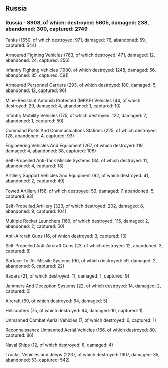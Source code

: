 
 
 ## Russia
 
 ### Russia - 8908, of which: destroyed: 5605, damaged: 238, abandoned: 300, captured: 2749

 

 

 Tanks (1650, of which destroyed: 971, damaged: 76, abandoned: 59, captured: 544)

 Armoured Fighting Vehicles (763, of which destroyed: 471, damaged: 12, abandoned: 24, captured: 256)

 Infantry Fighting Vehicles (1980, of which destroyed: 1248, damaged: 56, abandoned: 85, captured: 591)

 Armoured Personnel Carriers (293, of which destroyed: 180, damaged: 5, abandoned: 12, captured: 96)

 Mine-Resistant Ambush Protected (MRAP) Vehicles (44, of which destroyed: 29, damaged: 4, abandoned: 1, captured: 10)

 Infantry Mobility Vehicles (175, of which destroyed: 122, damaged: 2, abandoned: 1, captured: 50)

 Command Posts And Communications Stations (225, of which destroyed: 128, abandoned: 4, captured: 93)

 Engineering Vehicles And Equipment (267, of which destroyed: 119, damaged: 4, abandoned: 38, captured: 106)

 Self-Propelled Anti-Tank Missile Systems (34, of which destroyed: 11, abandoned: 4, captured: 18)

 Artillery Support Vehicles And Equipment (92, of which destroyed: 41, abandoned: 2, captured: 49)

 Towed Artillery (158, of which destroyed: 53, damaged: 7, abandoned: 5, captured: 93)

 Self-Propelled Artillery (323, of which destroyed: 202, damaged: 8, abandoned: 9, captured: 104)

 Multiple Rocket Launchers (169, of which destroyed: 115, damaged: 2, abandoned: 2, captured: 50)

 Anti-Aircraft Guns (16, of which destroyed: 3, captured: 13)

 Self-Propelled Anti-Aircraft Guns (23, of which destroyed: 12, abandoned: 3, captured: 8)

 Surface-To-Air Missile Systems (90, of which destroyed: 59, damaged: 2, abandoned: 6, captured: 22)

 Radars (21, of which destroyed: 11, damaged: 1, captured: 9)

 Jammers And Deception Systems (22, of which destroyed: 14, damaged: 2, captured: 6)

 Aircraft (69, of which destroyed: 64, damaged: 5)

 Helicopters (75, of which destroyed: 64, damaged: 10, captured: 1)

 Unmanned Combat Aerial Vehicles (7, of which destroyed: 6, captured: 1)

 Reconnaissance Unmanned Aerial Vehicles (166, of which destroyed: 80, captured: 86)

 Naval Ships (12, of which destroyed: 8, damaged: 4)

 Trucks, Vehicles and Jeeps (2237, of which destroyed: 1607, damaged: 35, abandoned: 53, captured: 542)

